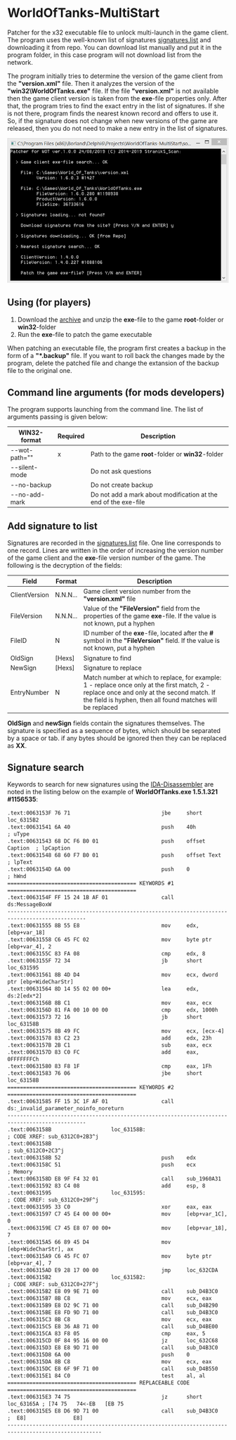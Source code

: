 # WorldOfTanks-MultiStart

Patcher for the x32 executable file to unlock multi-launch in the game client. The program uses the well-known list of signatures [signatures.list](./signatures.list) and downloading it from repo. You can download list manually and put it in the program folder, in this case program will not download list from the network.

The program initially tries to determine the version of the game client from the **"version.xml"** file. Then it analyzes the version of the **"win32\WorldOfTanks.exe"** file. If the file **"version.xml"** is not available then the game client version is taken from the **exe**-file properties only. After that, the program tries to find the exact entry in the list of signatures. If she is not there, program finds the nearest known record and offers to use it. So, if the signature does not change when new versions of the game are released, then you do not need to make a new entry in the list of signatures.

![ScreenShot](./Example.png)

## Using (for players)

1. Download the [archive](./zip/) and unzip the **exe**-file to the game **root**-folder or **win32**-folder
2. Run the **exe**-file to patch the game executable

When patching an executable file, the program first creates a backup in the form of a **"*.backup"** file. If you want to roll back the changes made by the program, delete the patched file and change the extansion of the backup file to the original one.

## Command line arguments (for mods developers)

The program supports launching from the command line. The list of arguments passing is given below:

WIN32-format  | Required | Description
--------------|----------|------------------------
--wot-path="" |    x     | Path to the game **root**-folder or **win32**-folder
--silent-mode |          | Do not ask questions
--no-backup   |          | Do not create backup
--no-add-mark |          | Do not add a mark about modification at the end of the exe-file

## Add signature to list

Signatures are recorded in the [signatures.list](./signatures.list) file. One line corresponds to one record. Lines are written in the order of increasing the version number of the game client and the **exe**-file version number of the game. The following is the decryption of the fields:

Field         | Format   | Description
--------------|----------|-----------------------------------------------------------
ClientVersion | N.N.N... | Game client version number from the **"version.xml"** file
FileVersion   | N.N.N... | Value of the **"FileVersion"** field from the properties of the game **exe**-file. If the value is not known, put a hyphen
FileID        |   N      | ID number of the **exe**-file, located after the **#** symbol in the **"FileVersion"** field. If the value is not known, put a hyphen
OldSign       | [Hexs]   | Signature to find
NewSign       | [Hexs]   | Signature to replace
EntryNumber   |   N      | Match number at which to replace, for example: 1 - replace once only at the first match, 2 - replace once and only at the second match. If the field is hyphen, then all found matches will be replaced

**OldSign** and **newSign** fields contain the signatures themselves. The signature is specified as a sequence of bytes, which should be separated by a space or tab. if any bytes should be ignored then they can be replaced as **XX**.

## Signature search

Keywords to search for new signatures using the [IDA-Disassembler](https://www.hex-rays.com/) are noted in the listing below on the example of **WorldOfTanks.exe 1.5.1.321 #1156535**:
```
.text:0063153F 76 71                             jbe     short loc_6315B2
.text:00631541 6A 40                             push    40h             ; uType
.text:00631543 68 DC F6 B0 01                    push    offset Caption  ; lpCaption
.text:00631548 68 60 F7 B0 01                    push    offset Text     ; lpText
.text:0063154D 6A 00                             push    0               ; hWnd
========================================= KEYWORDS #1 =========================================
.text:0063154F FF 15 24 1B AF 01                 call    ds:MessageBoxW
-----------------------------------------------------------------------------------------------
.text:00631555 8B 55 E8                          mov     edx, [ebp+var_18]
.text:00631558 C6 45 FC 02                       mov     byte ptr [ebp+var_4], 2
.text:0063155C 83 FA 08                          cmp     edx, 8
.text:0063155F 72 34                             jb      short loc_631595
.text:00631561 8B 4D D4                          mov     ecx, dword ptr [ebp+WideCharStr]
.text:00631564 8D 14 55 02 00 00+                lea     edx, ds:2[edx*2]
.text:0063156B 8B C1                             mov     eax, ecx
.text:0063156D 81 FA 00 10 00 00                 cmp     edx, 1000h
.text:00631573 72 16                             jb      short loc_63158B
.text:00631575 8B 49 FC                          mov     ecx, [ecx-4]
.text:00631578 83 C2 23                          add     edx, 23h
.text:0063157B 2B C1                             sub     eax, ecx
.text:0063157D 83 C0 FC                          add     eax, 0FFFFFFFCh
.text:00631580 83 F8 1F                          cmp     eax, 1Fh
.text:00631583 76 06                             jbe     short loc_63158B
========================================= KEYWORDS #2 =========================================
.text:00631585 FF 15 3C 1F AF 01                 call    ds:_invalid_parameter_noinfo_noreturn
-----------------------------------------------------------------------------------------------
.text:0063158B                   loc_63158B:                             ; CODE XREF: sub_6312C0+2B3^j
.text:0063158B                                                           ; sub_6312C0+2C3^j
.text:0063158B 52                                push    edx
.text:0063158C 51                                push    ecx             ; Memory
.text:0063158D E8 9F F4 32 01                    call    sub_1960A31
.text:00631592 83 C4 08                          add     esp, 8
.text:00631595                   loc_631595:                             ; CODE XREF: sub_6312C0+29F^j
.text:00631595 33 C0                             xor     eax, eax
.text:00631597 C7 45 E4 00 00 00+                mov     [ebp+var_1C], 0
.text:0063159E C7 45 E8 07 00 00+                mov     [ebp+var_18], 7
.text:006315A5 66 89 45 D4                       mov     [ebp+WideCharStr], ax
.text:006315A9 C6 45 FC 07                       mov     byte ptr [ebp+var_4], 7
.text:006315AD E9 28 17 00 00                    jmp     loc_632CDA
.text:006315B2                   loc_6315B2:                             ; CODE XREF: sub_6312C0+27F^j
.text:006315B2 E8 09 9E 71 00                    call    sub_D4B3C0
.text:006315B7 8B C8                             mov     ecx, eax
.text:006315B9 E8 D2 9C 71 00                    call    sub_D4B290
.text:006315BE E8 FD 9D 71 00                    call    sub_D4B3C0
.text:006315C3 8B C8                             mov     ecx, eax
.text:006315C5 E8 36 A8 71 00                    call    sub_D4BE00
.text:006315CA 83 F8 05                          cmp     eax, 5
.text:006315CD 0F 84 95 16 00 00                 jz      loc_632C68
.text:006315D3 E8 E8 9D 71 00                    call    sub_D4B3C0
.text:006315D8 6A 00                             push    0
.text:006315DA 8B C8                             mov     ecx, eax
.text:006315DC E8 6F 9F 71 00                    call    sub_D4B550
.text:006315E1 84 C0                             test    al, al
========================================= REPLACEABLE CODE =========================================
.text:006315E3 74 75                             jz      short loc_63165A ; [74 75   74<-EB   [EB 75
.text:006315E5 E8 D6 9D 71 00                    call    sub_D4B3C0       ;  E8]               E8]
----------------------------------------------------------------------------------------------------
```
